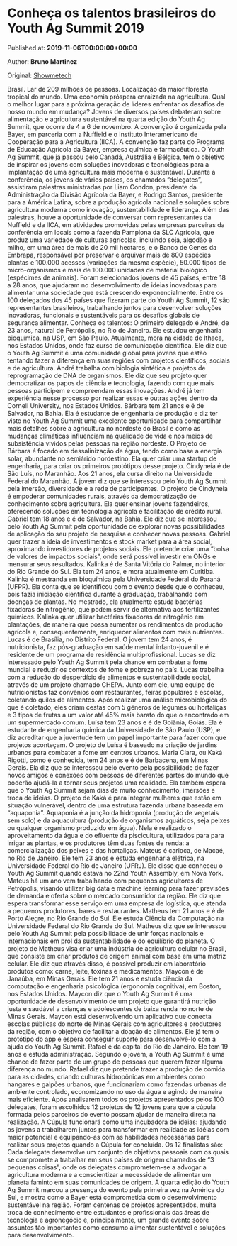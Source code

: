 
# Conheça os talentos brasileiros do Youth Ag Summit 2019

Published at: **2019-11-06T00:00:00+00:00**

Author: **Bruno Martinez**

Original: [Showmetech](https://www.showmetech.com.br/conheca-os-brasileiros-youth-ag-summit-2019/)

Brasil. Lar de 209 milhões de pessoas. Localização da maior floresta tropical do mundo. Uma economia próspera enraizada na agricultura. Qual o melhor lugar para a próxima geração de líderes enfrentar os desafios de nosso mundo em mudança? Jovens de diversos países debateram sobre alimentação e agricultura sustentável na quarta edição do Youth Ag Summit, que ocorre de 4 a 6 de novembro. A convenção é organizada pela Bayer, em parceria com a Nuffield e o Instituto Interamericano de Cooperação para a Agricultura (IICA).
A convenção faz parte do Programa de Educação Agrícola da Bayer, empresa química e farmacêutica. O Youth Ag Summit, que já passou pelo Canadá, Austrália e Bélgica, tem o objetivo de inspirar os jovens com soluções inovadoras e tecnológicas para a implantação de uma agricultura mais moderna e sustentável.
Durante a conferência, os jovens de vários países, os chamados “delegates”, assistiram palestras ministradas por Liam Condon, presidente da Administração da Divisão Agrícola da Bayer, e Rodrigo Santos, presidente para a América Latina, sobre a produção agrícola nacional e soluções sobre agricultura moderna como inovação, sustentabilidade e liderança.
Além das palestras, houve a oportunidade de conversar com representantes da Nuffield e da IICA, em atividades promovidas pelas empresas parceiras da conferência em locais como a fazenda Pamplona da SLC Agrícola, que produz uma variedade de culturas agrícolas, incluindo soja, algodão e milho, em uma área de mais de 20 mil hectares, e o Banco de Genes da Embrapa, responsável por preservar e arquivar mais de 800 espécies plantas e 100.000 acessos (variações da mesma espécie), 50.000 tipos de micro-organismos e mais de 100.000 unidades de material biológico (espécimes de animais).
Foram selecionados jovens de 45 países, entre 18 a 28 anos, que ajudaram no desenvolvimento de ideias inovadoras para alimentar uma sociedade que está crescendo exponencialmente. Entre os 100 delegados dos 45 países que fizeram parte do Youth Ag Summit, 12 são representantes brasileiros, trabalhando juntos para desenvolver soluções inovadoras, funcionais e sustentáveis para os desafios globais de segurança alimentar. Conheça os talentos:
O primeiro delegado é André, de 23 anos, natural de Petrópolis, no Rio de Janeiro. Ele estudou engenharia bioquímica, na USP, em São Paulo. Atualmente, mora na cidade de Ithaca, nos Estados Unidos, onde faz curso de comunicação científica. Ele diz que o Youth Ag Summit é uma comunidade global para jovens que estão tentando fazer a diferença em suas regiões com projetos científicos, sociais e de agricultura.
André trabalha com biologia sintética e projetos de reprogramação de DNA de organismos. Ele diz que seu projeto quer democratizar os papos de ciência e tecnologia, fazendo com que mais pessoas participem e compreendam essas inovações. André já tem experiência nesse processo por realizar essas e outras ações dentro da Cornell University, nos Estados Unidos.
Bárbara tem 21 anos e é de Salvador, na Bahia. Ela é estudante de engenharia de produção e diz ter visto no Youth Ag Summit uma excelente oportunidade para compartilhar mais detalhes sobre a agricultura no nordeste do Brasil e como as mudanças climáticas influenciam na qualidade de vida e nos meios de subsistência vividos pelas pessoas na região nordeste.
O Projeto de Bárbara é focado em dessalinização de água, tendo como base a energia solar, abundante no semiárido nordestino. Ela quer criar uma startup de engenharia, para criar os primeiros protótipos desse projeto.
Cindyneia é de São Luís, no Maranhão. Aos 21 anos, ela cursa direito na Universidade Federal do Maranhão. A jovem diz que se interessou pelo Youth Ag Summit pela imersão, diversidade e a rede de participantes.
O projeto de Cindyneia é empoderar comunidades rurais, através da democratização de conhecimento sobre agricultura. Ela quer ensinar jovens fazendeiros, oferecendo soluções em tecnologia agrícola e facilitação de crédito rural.
Gabriel tem 18 anos e é de Salvador, na Bahia. Ele diz que se interessou pelo Youth Ag Summit pela oportunidade de explorar novas possibilidades de aplicação do seu projeto de pesquisa e conhecer novas pessoas.
Gabriel quer trazer a ideia de investimentos e stock market para a área social, aproximando investidores de projetos sociais. Ele pretende criar uma “bolsa de valores de impactos sociais”, onde será possível investir em ONGs e mensurar seus resultados.
Kalinka é de Santa Vitória do Palmar, no interior do Rio Grande do Sul. Ela tem 24 anos, e mora atualmente em Curitiba. Kalinka é mestranda em bioquímica pela Universidade Federal do Paraná (UFPR). Ela conta que se identificou com o evento desde que o conheceu, pois fazia iniciação científica durante a graduação, trabalhando com doenças de plantas. No mestrado, ela atualmente estuda bactérias fixadoras de nitrogênio, que podem servir de alternativa aos fertilizantes químicos.
Kalinka quer utilizar bactérias fixadoras de nitrogênio em plantações, de maneira que possa aumentar os rendimentos da produção agrícola e, consequentemente, enriquecer alimentos com mais nutrientes.
Lucas é de Brasília, no Distrito Federal. O jovem tem 24 anos, é nutricionista, faz pós-graduação em saúde mental infanto-juvenil e é residente de um programa de residência multiprofissional. Lucas se diz interessado pelo Youth Ag Summit pela chance em combater a fome mundial e reduzir os contextos de fome e pobreza no país.
Lucas trabalha com a redução do desperdício de alimentos e sustentabilidade social, através de um projeto chamado CHEPA. Junto com ele, uma equipe de nutricionistas faz convênios com restaurantes, feiras populares e escolas, coletando quilos de alimentos. Após realizar uma análise microbiológica do que é coletado, eles criam cestas com 5 gêneros de legumes ou hortaliças e 3 tipos de frutas a um valor até 45% mais barato do que o encontrado em um supermercado comum.
Luísa tem 23 anos e é de Goiânia, Goiás. Ela é estudante de engenharia química da Universidade de São Paulo (USP), e diz acreditar que a juventude tem um papel importante para fazer com que projetos aconteçam.
O projeto de Luísa é baseado na criação de jardins urbanos para combater a fome em centros urbanos.
Maria Clara, ou Kaká Rigotti, como é conhecida, tem 24 anos e é de Barbacena, em Minas Gerais. Ela diz que se interessou pelo evento pela possibilidade de fazer novos amigos e conexões com pessoas de diferentes partes do mundo que poderão ajudá-la a tornar seus projetos uma realidade. Ela também espera que o Youth Ag Summit sejam dias de muito conhecimento, imersões e troca de ideias.
O projeto de Kaká é para integrar mulheres que estão em situação vulnerável, dentro de uma estrutura fazenda urbana baseada em “aquaponia”. Aquaponia é a junção da hidroponia (produção de vegetais sem solo) e da aquacultura (produção de organismos aquáticos, seja peixes ou qualquer organismo produzido em água). Nela é realizado o aproveitamento da água e do efluente da piscicultura, utilizados para para irrigar as plantas, e os produtores têm duas fontes de renda: a comercialização dos peixes e das hortaliças.
Mateus é carioca, de Macaé, no Rio de Janeiro. Ele tem 23 anos e estuda engenharia elétrica, na Universidade Federal do Rio de Janeiro (UFRJ). Ele disse que conheceu o Youth Ag Summit quando estava no 22nd Youth Assembly, em Nova York.
Mateus há um ano vem trabalhando com pequenos agricultores de Petrópolis, visando utilizar big data e machine learning para fazer previsões de demanda e oferta sobre o mercado consumidor da região. Ele diz que espera transformar esse serviço em uma empresa de logística, que atenda a pequenos produtores, bares e restaurantes.
Matheus tem 21 anos e é de Porto Alegre, no Rio Grande do Sul. Ele estuda Ciência da Computação na Universidade Federal do Rio Grande do Sul. Matheus diz que se interessou pelo Youth Ag Summit pela possibilidade de unir forças nacionais e internacionais em prol da sustentabilidade e do equilíbrio do planeta.
O projeto de Matheus visa criar uma indústria de agricultura celular no Brasil, que consiste em criar produtos de origem animal com base em uma matriz celular. Ele diz que através disso, é possível produzir em laboratório produtos como: carne, leite, toxinas e medicamentos.
Maycon é de Janaúba, em Minas Gerais. Ele tem 21 anos e estuda ciência da computação e engenharia psicológica (ergonomia cognitiva), em Boston, nos Estados Unidos. Maycon diz que o Youth Ag Summit é uma oportunidade de desenvolvimento de um projeto que garantirá nutrição justa e saudável a crianças e adolescentes de baixa renda no norte de Minas Gerais.
Maycon está desenvolvendo um aplicativo que conecta escolas públicas do norte de Minas Gerais com agricultores e produtores da região, com o objetivo de facilitar a doação de alimentos. Ele já tem o protótipo do app e espera conseguir suporte para desenvolvê-lo com a ajuda do Youth Ag Summit.
Rafael é da capital do Rio de Janeiro. Ele tem 19 anos e estuda administração. Segundo o jovem, a Youth Ag Summit é uma chance de fazer parte de um grupo de pessoas que querem fazer alguma diferença no mundo.
Rafael diz que pretende trazer a produção de comida para as cidades, criando culturas hidropônicas em ambientes como hangares e galpões urbanos, que funcionariam como fazendas urbanas de ambiente controlado, economizando no uso da água e agindo de maneira mais eficiente.
Após analisarem todos os projetos apresentados pelos 100 delegates, foram escolhidos 12 projetos de 12 jovens para que a cúpula formada pelos parceiros do evento possam ajudar de maneira direta na realização. A Cúpula funcionará como uma incubadora de ideias: ajudando os jovens a trabalharem juntos para transformar em realidade as idéias com maior potencial e equipando-as com as habilidades necessárias para realizar seus projetos quando a Cúpula for concluída. Os 12 finalistas são:
Cada delegate desenvolve um conjunto de objetivos pessoais com os quais se compromete a trabalhar em seus países de origem chamados de “3 pequenas coisas”, onde os delegates comprometem-se a advogar a agricultura moderna e a conscientizar a necessidade de alimentar um planeta faminto em suas comunidades de origem.
A quarta edição do Youth Ag Summit marcou a presença do evento pela primeira vez na América do Sul, e mostra como a Bayer está comprometida com o desenvolvimento sustentável na região. Foram centenas de projetos apresentados, muita troca de conhecimento entre estudantes e profissionais das áreas de tecnologia e agronegócio e, principalmente, um grande evento sobre assuntos tão importantes como consumo alimentar sustentável e soluções para desenvolvimento.
